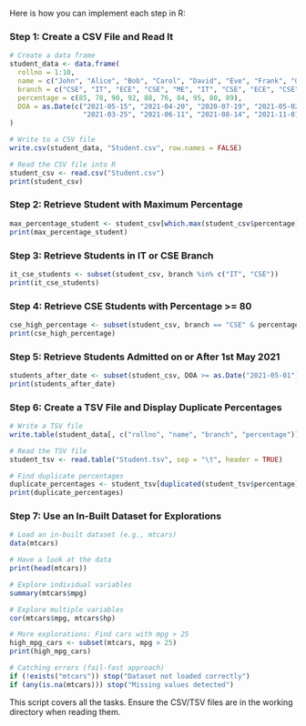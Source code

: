 Here is how you can implement each step in R:

### Step 1: Create a CSV File and Read It
```R
# Create a data frame
student_data <- data.frame(
  rollno = 1:10,
  name = c("John", "Alice", "Bob", "Carol", "David", "Eve", "Frank", "Grace", "Helen", "Ian"),
  branch = c("CSE", "IT", "ECE", "CSE", "ME", "IT", "CSE", "ECE", "CSE", "IT"),
  percentage = c(85, 78, 90, 92, 88, 76, 84, 95, 80, 89),
  DOA = as.Date(c("2021-05-15", "2021-04-20", "2020-07-19", "2021-05-02", "2019-09-10", 
                  "2021-03-25", "2021-06-11", "2021-08-14", "2021-11-01", "2021-10-10"))
)

# Write to a CSV file
write.csv(student_data, "Student.csv", row.names = FALSE)

# Read the CSV file into R
student_csv <- read.csv("Student.csv")
print(student_csv)
```

### Step 2: Retrieve Student with Maximum Percentage
```R
max_percentage_student <- student_csv[which.max(student_csv$percentage), ]
print(max_percentage_student)
```

### Step 3: Retrieve Students in IT or CSE Branch
```R
it_cse_students <- subset(student_csv, branch %in% c("IT", "CSE"))
print(it_cse_students)
```

### Step 4: Retrieve CSE Students with Percentage >= 80
```R
cse_high_percentage <- subset(student_csv, branch == "CSE" & percentage >= 80)
print(cse_high_percentage)
```

### Step 5: Retrieve Students Admitted on or After 1st May 2021
```R
students_after_date <- subset(student_csv, DOA >= as.Date("2021-05-01"))
print(students_after_date)
```

### Step 6: Create a TSV File and Display Duplicate Percentages
```R
# Write a TSV file
write.table(student_data[, c("rollno", "name", "branch", "percentage")], "Student.tsv", sep = "\t", row.names = FALSE)

# Read the TSV file
student_tsv <- read.table("Student.tsv", sep = "\t", header = TRUE)

# Find duplicate percentages
duplicate_percentages <- student_tsv[duplicated(student_tsv$percentage) | duplicated(student_tsv$percentage, fromLast = TRUE), ]
print(duplicate_percentages)
```

### Step 7: Use an In-Built Dataset for Explorations
```R
# Load an in-built dataset (e.g., mtcars)
data(mtcars)

# Have a look at the data
print(head(mtcars))

# Explore individual variables
summary(mtcars$mpg)

# Explore multiple variables
cor(mtcars$mpg, mtcars$hp)

# More explorations: Find cars with mpg > 25
high_mpg_cars <- subset(mtcars, mpg > 25)
print(high_mpg_cars)

# Catching errors (fail-fast approach)
if (!exists("mtcars")) stop("Dataset not loaded correctly")
if (any(is.na(mtcars))) stop("Missing values detected")
```

This script covers all the tasks. Ensure the CSV/TSV files are in the working directory when reading them.
